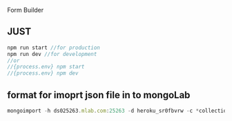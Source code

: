 Form Builder

## JUST
``` javascript
npm run start //for production
npm run dev //for development
//or 
//{process.env} npm start
//{process.env} npm dev
```

## format for imoprt json file in to mongoLab 
``` javascript 
mongoimport -h ds025263.mlab.com:25263 -d heroku_sr0fbvrw -c *collection* -u *user* -p *p@ssword* --file *file* --jsonArray
```